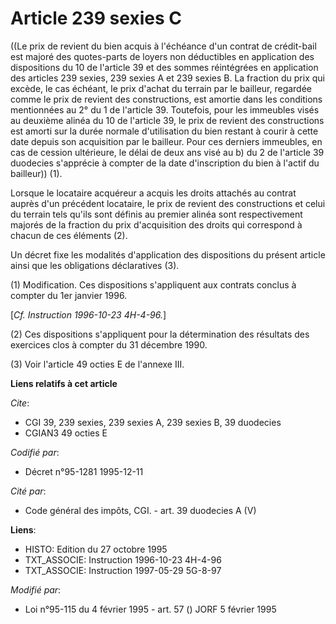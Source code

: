 # Article 239 sexies C

((Le prix de revient du bien acquis à l'échéance d'un contrat de crédit-bail est majoré des quotes-parts de loyers non
déductibles en application des dispositions du 10 de l'article 39 et des sommes réintégrées en application des articles 239
sexies, 239 sexies A et 239 sexies B. La fraction du prix qui excède, le cas échéant, le prix d'achat du terrain par le
bailleur, regardée comme le prix de revient des constructions, est amortie dans les conditions mentionnées au 2° du 1 de
l'article 39. Toutefois, pour les immeubles visés au deuxième alinéa du 10 de l'article 39, le prix de revient des
constructions est amorti sur la durée normale d'utilisation du bien restant à courir à cette date depuis son acquisition par
le bailleur. Pour ces derniers immeubles, en cas de cession ultérieure, le délai de deux ans visé au b) du 2 de l'article 39
duodecies s'apprécie à compter de la date d'inscription du bien à l'actif du bailleur)) (1).

Lorsque le locataire acquéreur a acquis les droits attachés au contrat auprès d'un précédent locataire, le prix de revient
des constructions et celui du terrain tels qu'ils sont définis au premier alinéa sont respectivement majorés de la fraction
du prix d'acquisition des droits qui correspond à chacun de ces éléments (2).

Un décret fixe les modalités d'application des dispositions du présent article ainsi que les obligations déclaratives (3).

(1) Modification. Ces dispositions s'appliquent aux contrats conclus à compter du 1er janvier 1996.

[*Cf. Instruction 1996-10-23 4H-4-96.*]

(2) Ces dispositions s'appliquent pour la détermination des résultats des exercices clos à compter du 31 décembre 1990.

(3) Voir l'article 49 octies E de l'annexe III.

**Liens relatifs à cet article**

_Cite_:

  - CGI 39, 239 sexies, 239 sexies A, 239 sexies B, 39 duodecies
  - CGIAN3 49 octies E

_Codifié par_:

  - Décret n°95-1281 1995-12-11

_Cité par_:

  - Code général des impôts, CGI. - art. 39 duodecies A (V)

**Liens**:

  - HISTO: Edition du 27 octobre 1995
  - TXT_ASSOCIE: Instruction 1996-10-23 4H-4-96
  - TXT_ASSOCIE: Instruction 1997-05-29 5G-8-97

_Modifié par_:

  - Loi n°95-115 du 4 février 1995 - art. 57 () JORF 5 février 1995
